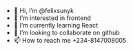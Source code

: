 - 👋 Hi, I’m @felixsunyk
- 👀 I’m interested in frontend
- 🌱 I’m currently learning React
- 💞️ I’m looking to collaborate on github 
- 📫 How to reach me  +234-8147008005

<!---
felixsunyk/felixsunyk is a ✨ special ✨ repository because its `README.md` (this file) appears on your GitHub profile.
You can click the Preview link to take a look at your changes.
--->
